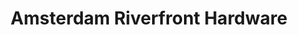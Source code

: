 ---
title: "Amsterdam Riverfront Hardware"
url: /amsterdam/amsterdam-riverfront-hardware/
shop: doityourself
---